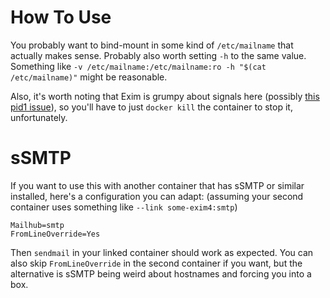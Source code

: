 # How To Use

You probably want to bind-mount in some kind of `/etc/mailname` that actually makes sense.  Probably also worth setting `-h` to the same value.  Something like `-v /etc/mailname:/etc/mailname:ro -h "$(cat /etc/mailname)"` might be reasonable.

Also, it's worth noting that Exim is grumpy about signals here (possibly [this pid1 issue](https://github.com/docker/docker/issues/3793)), so you'll have to just `docker kill` the container to stop it, unfortunately.

# sSMTP

If you want to use this with another container that has sSMTP or similar installed, here's a configuration you can adapt: (assuming your second container uses something like `--link some-exim4:smtp`)

```
Mailhub=smtp
FromLineOverride=Yes
```

Then `sendmail` in your linked container should work as expected.  You can also skip `FromLineOverride` in the second container if you want, but the alternative is sSMTP being weird about hostnames and forcing you into a box.
